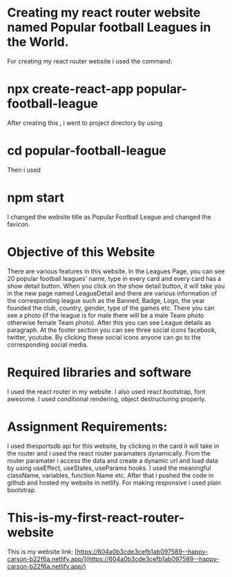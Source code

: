 # Creating my react router website named Popular football Leagues in the World.

For creating my react router website i used the command:
 # npx create-react-app popular-football-league
 After creating this , i went to project directory by using 
 # cd popular-football-league
 Then i used
 # npm start

 I changed the website title as Popular Football League and changed the favicon. 

 # Objective of this Website
 There are various features in this website. In the Leagues Page, you can see 20 popular football leagues' name, type in every card and every card has a show detail button. 
 When you click on the show detail button, it will take you in the new page named LeagueDetail and there are various information of the corresponding league such as the Banned, Badge, Logo, the year founded the club, country, gender, type of the games etc. There you can see a photo (if the league is for male there will be a male Team photo otherwise female Team photo). 
 After this you can see League details as paragraph. 
 At the footer section you can see three social icons facebook, twitter, youtube. By clicking these social icons anyone can go to the corresponding social media. 

 # Required libraries and software
 I used the react router in my website. 
 I also used react bootstrap, font awesome. I used conditional rendering, object destructuring properly. 

 # Assignment Requirements: 
 I used thesportsdb api for this website, by clicking in the card it will take in the router and i used the react router paramaters dynamically. From the router paramater i access the data and create a dynamic url and load data by using useEffect, useStates, useParams hooks. 
 I used the meaningful className, variables, function Name etc.
 After that i pushed the code in github and hosted my website in netlify. 
 For making responsive i used plain bootstrap. 

 # This-is-my-first-react-router-website
This is my website link: [https://604a0b3cde3cefb1ab097589--happy-carson-b22f6a.netlify.app/](https://604a0b3cde3cefb1ab097589--happy-carson-b22f6a.netlify.app/)


